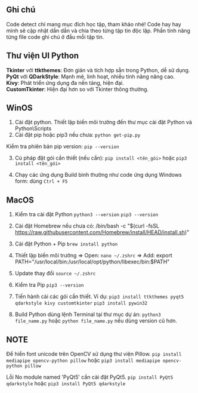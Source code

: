 ## Ghi chú

Code detect chỉ mang mục đích học tập, tham khảo nhé! Code hay hay mình sẽ cập nhật dần dần và chia theo từng tập tin độc lập.
Phần tính năng từng file code ghi chú ở đầu mỗi tập tin.

## Thư viện UI Python

**Tkinter** với **ttkthemes**: Đơn giản và tích hợp sẵn trong Python, dễ sử dụng.<br/>
**PyQt** với **QDarkStyle**: Mạnh mẽ, linh hoạt, nhiều tính năng nâng cao.<br/>
**Kivy**: Phát triển ứng dụng đa nền tảng, hiện đại.<br/>
**CustomTkinter**: Hiện đại hơn so với Tkinter thông thường.<br/>

## WinOS

1. Cài đặt python. Thiết lập biến môi trường đến thư mục cài đặt Python và Python\Scripts
2. Cài đặt pip hoặc pip3 nếu chưa: `python get-pip.py`

Kiểm tra phiên bản pip version: `pip --version`

3. Cú pháp đặt gói cần thiết (nếu cần):
`pip install <tên_gói>` hoặc `pip3 install <tên_gói>`

4. Chạy các ứng dụng Build bình thường như code ứng dụng Windows form: dùng `Ctrl + F5`

## MacOS

1. Kiểm tra cài đặt Python
`python3 --version`
`pip3 --version`

2. Cài đặt Homebrew nếu chưa có:
/bin/bash -c "$(curl -fsSL https://raw.githubusercontent.com/Homebrew/install/HEAD/install.sh)"

3. Cài đặt Python + Pip
`brew install python`

4. Thiết lập biến môi trường
=> Open: `nano ~/.zshrc`
=> Add: export PATH="/usr/local/bin:/usr/local/opt/python/libexec/bin:$PATH"

5. Update thay đổi
`source ~/.zshrc`

6. Kiểm tra Pip
`pip3 --version`

7. Tiến hành cài các gói cần thiết.
Ví dụ: `pip3 install ttkthemes pyqt5 qdarkstyle kivy customtkinter`
`pip3 install pywin32`

8. Build Python dùng lệnh Terminal tại thư mục dự án: `python3 file_name.py` hoặc `python file_name.py` nếu dùng version cũ hơn.

## NOTE

Để hiển font unicode trên OpenCV sử dụng thư viện Pillow.
`pip install mediapipe opencv-python pillow` hoặc `pip3 install mediapipe opencv-python pillow`

Lỗi No module named 'PyQt5' cần cài đặt PyQt5.
`pip install PyQt5 qdarkstyle` hoặc `pip3 install PyQt5 qdarkstyle`